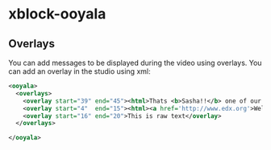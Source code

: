 xblock-ooyala
=====================

Overlays
--------

You can add messages to be displayed during the video using overlays. You can add an overlay in the
studio using xml:

```xml
<ooyala>
  <overlays>
    <overlay start="39" end="45"><html>Thats <b>Sasha!!</b> one of our colleagues!</html></overlay>
    <overlay start="4"  end="15"><html><a href='http://www.edx.org'>Welcome</a> to <b>McKinsey Academys 7 STEP APPROACH!!</b>!</html></overlay>
    <overlay start="16" end="20">This is raw text</overlay>
  </overlays>

</ooyala>
```
